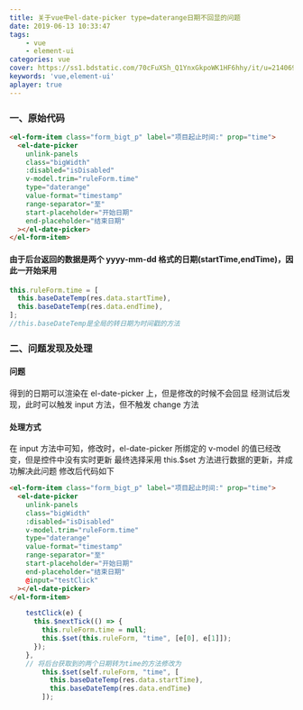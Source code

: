 ```yaml
---
title: 关于vue中el-date-picker type=daterange日期不回显的问题
date: 2019-06-13 10:33:47
tags: 
    - vue
    - element-ui
categories: vue
cover: https://ss1.bdstatic.com/70cFuXSh_Q1YnxGkpoWK1HF6hhy/it/u=2140697723,2949229006&fm=26&gp=0.jpg
keywords: 'vue,element-ui'
aplayer: true
---
```



### 一、原始代码
```html
<el-form-item class="form_bigt_p" label="项目起止时间:" prop="time">
  <el-date-picker
    unlink-panels
    class="bigWidth"
    :disabled="isDisabled"
    v-model.trim="ruleForm.time"
    type="daterange"
    value-format="timestamp"
    range-separator="至"
    start-placeholder="开始日期"
    end-placeholder="结束日期"
  ></el-date-picker>
</el-form-item>
```

#### 由于后台返回的数据是两个 yyyy-mm-dd 格式的日期(startTime,endTime)，因此一开始采用

```javascript
this.ruleForm.time = [
  this.baseDateTemp(res.data.startTime),
  this.baseDateTemp(res.data.endTime),
];
//this.baseDateTemp是全局的转日期为时间戳的方法
```
<!-- more -->
### 二、问题发现及处理
#### 问题
得到的日期可以渲染在 el-date-picker 上，但是修改的时候不会回显
经测试后发现，此时可以触发 input 方法，但不触发 change 方法
#### 处理方式
在 input 方法中可知，修改时，el-date-picker 所绑定的 v-model 的值已经改变，但是控件中没有实时更新
最终选择采用 this.\$set 方法进行数据的更新，并成功解决此问题
修改后代码如下

```html
<el-form-item class="form_bigt_p" label="项目起止时间:" prop="time">
  <el-date-picker
    unlink-panels
    class="bigWidth"
    :disabled="isDisabled"
    v-model.trim="ruleForm.time"
    type="daterange"
    value-format="timestamp"
    range-separator="至"
    start-placeholder="开始日期"
    end-placeholder="结束日期"
    @input="testClick"
  ></el-date-picker>
</el-form-item>
```

```javascript
    testClick(e) {
      this.$nextTick(() => {
        this.ruleForm.time = null;
        this.$set(this.ruleForm, "time", [e[0], e[1]]);
      });
    },
    // 将后台获取到的两个日期转为time的方法修改为
        this.$set(self.ruleForm, "time", [
          this.baseDateTemp(res.data.startTime),
          this.baseDateTemp(res.data.endTime)
        ]);
```